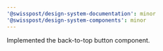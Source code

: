 ```yaml
---
'@swisspost/design-system-documentation': minor
'@swisspost/design-system-components': minor
---
```


Ιmplemented the back-to-top button component.

